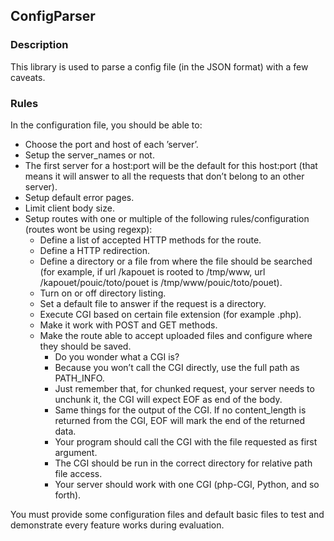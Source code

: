 ## ConfigParser

### Description

This library is used to parse a config file (in the JSON format) with a few caveats.

### Rules

In the configuration file, you should be able to:
- Choose the port and host of each ’server’.
- Setup the server_names or not.
- The first server for a host:port will be the default for this host:port (that means it will answer to all the requests that don’t belong to an other server).
- Setup default error pages.
- Limit client body size.
- Setup routes with one or multiple of the following rules/configuration (routes wont be using regexp):
    - Define a list of accepted HTTP methods for the route.
    - Define a HTTP redirection.
    - Define a directory or a file from where the file should be searched (for example, if url /kapouet is rooted to /tmp/www, url /kapouet/pouic/toto/pouet is /tmp/www/pouic/toto/pouet).
    - Turn on or off directory listing.
    - Set a default file to answer if the request is a directory.
    - Execute CGI based on certain file extension (for example .php).
    - Make it work with POST and GET methods.
    - Make the route able to accept uploaded files and configure where they should be saved.
        - Do you wonder what a CGI is?
        - Because you won’t call the CGI directly, use the full path as PATH_INFO.
        - Just remember that, for chunked request, your server needs to unchunk it, the CGI will expect EOF as end of the body.
        - Same things for the output of the CGI. If no content_length is returned from the CGI, EOF will mark the end of the returned data.
        - Your program should call the CGI with the file requested as first argument.
        - The CGI should be run in the correct directory for relative path file access.
        - Your server should work with one CGI (php-CGI, Python, and so forth).

You must provide some configuration files and default basic files to test and demonstrate every feature works during evaluation.
